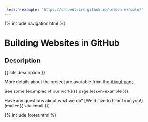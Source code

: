 ```yaml
---
 lesson-example: "https://carpentries.github.io/lesson-example/"
--- 
```

             
{% include navigation.html %}
             
# Building Websites in GitHub
             
## Description
{{ site.description }}
             
More details about the project are available from the [About page](about).
             
See some [examples of our work]({{ page.lesson-example }}).
             
Have any questions about what we do? [We'd love to hear from you!](mailto:{{ site.email }})

{% include footer.html %}
